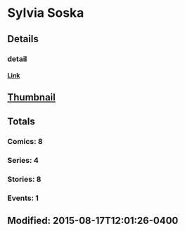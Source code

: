 # Sylvia  Soska 
## Details
### detail
#### [Link](http://marvel.com/comics/creators/12769/sylvia_soska?utm_campaign=apiRef&utm_source=225578a89fc76f3d20fbffda5d17a88d)
## [Thumbnail](http://i.annihil.us/u/prod/marvel/i/mg/b/40/image_not_available.jpg)
## Totals
### Comics: 8
### Series: 4
### Stories: 8
### Events: 1
## Modified: 2015-08-17T12:01:26-0400